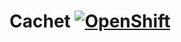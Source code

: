 # Cachet [![OpenShift](https://raw.githubusercontent.com/pcon/sticky-notes-quickstart/master/public/openshiftDeploy.png)](https://openshift.redhat.com/app/console/application_type/custom?&cartridges%5B%5D=http://cartreflect-claytondev.rhcloud.com/github/StartledPhoenix/openshift-cachet-hhvm&cartridges%5B%5D=mysql-5.5&name=cachethq&initial_git_url=https://github.com/StartledPhoenix/openshift-cachet-new.git)

